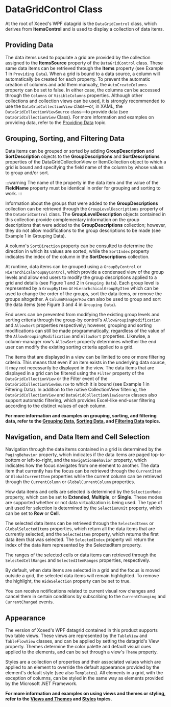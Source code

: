 # DataGridControl Class

At the root of Xceed's WPF datagrid is the `DataGridControl` class, which derives from **ItemsControl** and is used to display a collection of data items.

## Providing Data
The data items used to populate a grid are provided by the collection assigned to the **ItemsSource** property of the `DataGridControl` class. These same data items can be retrieved through the **Items** property (see Example 1 in `Providing Data`). When a grid is bound to a data source, a column will automatically be created for each property. To prevent the automatic creation of columns and add them manually, the `AutoCreateColumns` property can be set to false. In either case, the columns can be accessed through the `Columns` or `VisibleColumns` properties. Although other collections and collection views can be used, it is strongly recommended to use the `DataGridCollectionView` class—or, in XAML, the `DataGridCollectionViewSource` class—to provide data (see `DataGridCollectionView` Class).
For more information and examples on providing data, refer to the [Providing Data](/docs/datagrid/manipulating-data/providing-inserting-removing/01) topic.

## Grouping, Sorting, and Filtering Data
Data items can be grouped or sorted by adding **GroupDescription** and **SortDescription** objects to the **GroupDescriptions** and **SortDescriptions** properties of the DataGridCollectionView or ItemCollection object to which a grid is bound and specifying the field name of the column by whose values to group and/or sort. 

:::warning
The name of the property in the data item and the value of the **FieldName** property must be identical in order for grouping and sorting to work.
:::

Information about the groups that were added to the **GroupDescriptions** collection can be retrieved through the `GroupLevelDescriptions` property of the `DataGridControl` class. The **GroupLevelDescription** objects contained in this collection provide complementary information on the group descriptions that were added to the **GroupDescriptions** collection; however, they do not allow modifications to the group descriptions to be made (see Example 1 in Grouping Data).

A column's `SortDirection` property can be consulted to determine the direction in which its values are sorted, while the `SortIndex` property indicates the index of the column in the **SortDescriptions** collection.

At runtime, data items can be grouped using a `GroupByControl` or `HierarchicalGroupByControl`, which provide a condensed view of the group levels and allow end users to modify the group descriptions applied to a grid and details (see Figure 1 and 2 in `Grouping Data`). Each group level is represented by a `GroupByItem` or `HierarhchicalGroupByItem` which can be used to change the order of the groups, sort the data items, or remove the groups altogether. A `ColumnManagerRow` can also be used to group and sort the data items (see Figure 3 and 4 in `Grouping Data`).

End users can be prevented from modifying the existing group levels and sorting criteria through the group-by control's `AllowGroupingModification` and `AllowSort` properties respectively; however, grouping and sorting modifications can still be made programmatically, regardless of the value of the `AllowGroupingModification` and `AllowSort` properties. Likewise, a column-manager row's `AllowSort` property determines whether the end user can modify the existing sorting criteria applied to a grid.

The items that are displayed in a view can be limited to one or more filtering criteria. This means that even if an item exists in the underlying data source, it may not necessarily be displayed in the view. The data items that are displayed in a grid can be filtered using the `Filter` property of the `DataGridCollectionView` or the Filter event of the `DataGridCollectionViewSource` to which it is bound (see Example 1 in Filtering Data). In addition to the native CollectionView filtering, the `DataGridCollectionView` and `DataGridCollectionViewSource` classes also support automatic filtering, which provides Excel-like end-user filtering according to the distinct values of each column.

**For more information and examples on grouping, sorting, and filtering data, refer to the [Grouping Data](/docs/datagrid/manipulating-data/grouping-data/01), [Sorting Data](/docs/datagrid/manipulating-data/sorting), and [Filtering Data](/docs/datagrid/manipulating-data/filtering) topics.**

## Navigation, and Data Item and Cell Selection
Navigation through the data items contained in a grid is determined by the `PagingBehavior` property, which indicates if the data items are paged top-to-bottom or left-to-right, and the `NavigationBehavior` property, which indicates how the focus navigates from one element to another. The data item that currently has the focus can be retrieved through the `CurrentItem` or `GlobalCurrentItem` properties while the current column can be retrieved through the `CurrentColumn` or `GlobalCurrentColumn` properties.

How data items and cells are selected is determined by the `SelectionMode` property, which can be set to **Extended**, **Multiple**, or **Single**. These modes are supported whether or not data virtualization is being used. The type of unit used for selection is determined by the `SelectionUnit` property, which can be set to **Row** or **Cell**.

The selected data items can be retrieved through the `SelectedItems` or `GlobalSelectedItems` properties, which return all the data items that are currently selected, and the `SelectedItem` property, which returns the first data item that was selected. The `SelectedIndex` property will return the index of the data item represented by the SelectedItem property.

The ranges of the selected cells or data items can retrieved through the `SelectedCellRanges` and `SelectedItemRanges` properties, respectively.

By default, when data items are selected in a grid and the focus is moved outside a grid, the selected data items will remain highlighted. To remove the highlight, the `HideSelection` property can be set to true. 

You can receive notifications related to current visual row changes and cancel them in certain conditions by subscribing to the `CurrentChanging` and `CurrentChanged` events.

## Appearance
The version of Xceed's WPF datagrid contained in this product supports two table views. These views are represented by the `TableView` and `TableFlowView` classes, and can be applied by setting the datagrid's View property. Themes determine the color palette and default visual cues applied to the elements, and can be set through a view's `Theme` property.

Styles are a collection of properties and their associated values which are applied to an element to override the default appearance provided by the element's default style (see also `Templates`). All elements in a grid, with the exception of columns, can be styled in the same way as elements provided by the Microsoft .NET Framework.

**For more information and examples on using views and themes or styling, refer to the [Views and Themes](/docs/datagrid/views-themes/intro) and [Styles](/docs/datagrid/styles/intro) topics.**